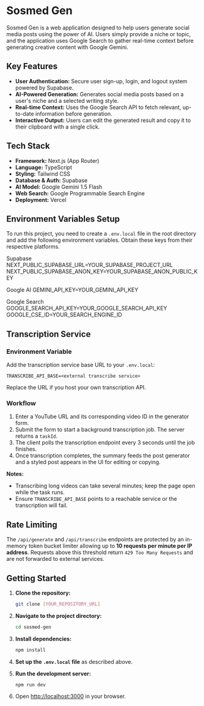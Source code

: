 # Sosmed Gen

Sosmed Gen is a web application designed to help users generate social media posts using the power of AI. Users simply provide a niche or topic, and the application uses Google Search to gather real-time context before generating creative content with Google Gemini.

## Key Features

* **User Authentication:** Secure user sign-up, login, and logout system powered by Supabase.
* **AI-Powered Generation:** Generates social media posts based on a user's niche and a selected writing style.
* **Real-time Context:** Uses the Google Search API to fetch relevant, up-to-date information before generation.
* **Interactive Output:** Users can edit the generated result and copy it to their clipboard with a single click.

## Tech Stack

* **Framework:** Next.js (App Router)
* **Language:** TypeScript
* **Styling:** Tailwind CSS
* **Database & Auth:** Supabase
* **AI Model:** Google Gemini 1.5 Flash
* **Web Search:** Google Programmable Search Engine
* **Deployment:** Vercel

## Environment Variables Setup

To run this project, you need to create a `.env.local` file in the root directory and add the following environment variables. Obtain these keys from their respective platforms.

Supabase
NEXT_PUBLIC_SUPABASE_URL=YOUR_SUPABASE_PROJECT_URL
NEXT_PUBLIC_SUPABASE_ANON_KEY=YOUR_SUPABASE_ANON_PUBLIC_KEY

Google AI
GEMINI_API_KEY=YOUR_GEMINI_API_KEY

Google Search
GOOGLE_SEARCH_API_KEY=YOUR_GOOGLE_SEARCH_API_KEY
GOOGLE_CSE_ID=YOUR_SEARCH_ENGINE_ID


## Transcription Service

### Environment Variable

Add the transcription service base URL to your `.env.local`:

```
TRANSCRIBE_API_BASE=<external transcribe service>
```

Replace the URL if you host your own transcription API.

### Workflow

1. Enter a YouTube URL and its corresponding video ID in the generator form.
2. Submit the form to start a background transcription job. The server returns a `taskId`.
3. The client polls the transcription endpoint every 3 seconds until the job finishes.
4. Once transcription completes, the summary feeds the post generator and a styled post appears in the UI for editing or copying.

**Notes:**

- Transcribing long videos can take several minutes; keep the page open while the task runs.
- Ensure `TRANSCRIBE_API_BASE` points to a reachable service or the transcription will fail.

## Rate Limiting

The `/api/generate` and `/api/transcribe` endpoints are protected by an in-memory token bucket limiter allowing up to **10 requests per minute per IP address**. Requests above this threshold return `429 Too Many Requests` and are not forwarded to external services.

## Getting Started

1.  **Clone the repository:**
    ```bash
    git clone [YOUR_REPOSITORY_URL]
    ```

2.  **Navigate to the project directory:**
    ```bash
    cd sosmed-gen
    ```

3.  **Install dependencies:**
    ```bash
    npm install
    ```

4.  **Set up the `.env.local` file** as described above.

5.  **Run the development server:**
    ```bash
    npm run dev
    ```

6.  Open [http://localhost:3000](http://localhost:3000) in your browser.
